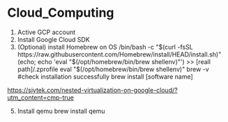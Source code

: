 # Cloud_Computing
1. Active GCP account
2. Install Google Cloud SDK
3. (Optional) install Homebrew on OS
   /bin/bash -c "$(curl -fsSL https://raw.githubusercontent.com/Homebrew/install/HEAD/install.sh)"
 (echo; echo 'eval "$(/opt/homebrew/bin/brew shellenv)"') >> [reall path]/.zprofile
  eval "$(/opt/homebrew/bin/brew shellenv)"
  brew -v #check installation successfully
  brew install [software name]

https://siytek.com/nested-virtualization-on-google-cloud/?utm_content=cmp-true


5. Install qemu
   brew install qemu
   
